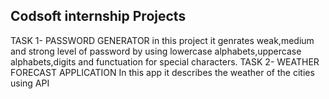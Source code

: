 ## Codsoft internship Projects 
TASK 1- PASSWORD GENERATOR
        in this project it genrates weak,medium and strong level of password by using lowercase alphabets,uppercase alphabets,digits and functuation for special characters.
TASK 2- WEATHER FORECAST APPLICATION
       In this app it describes the weather of the cities using API       
